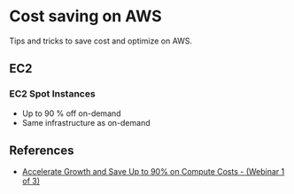 # Cost saving on AWS
Tips and tricks to save cost and optimize on AWS.

## EC2

### EC2 Spot Instances

* Up to 90 % off on-demand
* Same infrastructure as on-demand

## References

* [Accelerate Growth and Save Up to 90% on Compute Costs - (Webinar 1 of 3)](https://www.youtube.com/watch?v=fOsiCJX_2Ds)